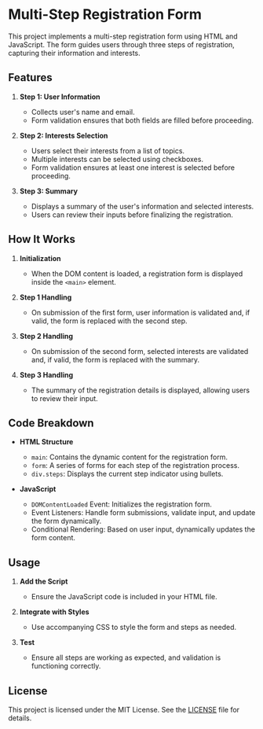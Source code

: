 # Multi-Step Registration Form

This project implements a multi-step registration form using HTML and JavaScript. The form guides users through three steps of registration, capturing their information and interests.

## Features

1. **Step 1: User Information**

   - Collects user's name and email.
   - Form validation ensures that both fields are filled before proceeding.

2. **Step 2: Interests Selection**

   - Users select their interests from a list of topics.
   - Multiple interests can be selected using checkboxes.
   - Form validation ensures at least one interest is selected before proceeding.

3. **Step 3: Summary**
   - Displays a summary of the user's information and selected interests.
   - Users can review their inputs before finalizing the registration.

## How It Works

1. **Initialization**

   - When the DOM content is loaded, a registration form is displayed inside the `<main>` element.

2. **Step 1 Handling**

   - On submission of the first form, user information is validated and, if valid, the form is replaced with the second step.

3. **Step 2 Handling**

   - On submission of the second form, selected interests are validated and, if valid, the form is replaced with the summary.

4. **Step 3 Handling**
   - The summary of the registration details is displayed, allowing users to review their input.

## Code Breakdown

- **HTML Structure**

  - `main`: Contains the dynamic content for the registration form.
  - `form`: A series of forms for each step of the registration process.
  - `div.steps`: Displays the current step indicator using bullets.

- **JavaScript**
  - `DOMContentLoaded` Event: Initializes the registration form.
  - Event Listeners: Handle form submissions, validate input, and update the form dynamically.
  - Conditional Rendering: Based on user input, dynamically updates the form content.

## Usage

1. **Add the Script**

   - Ensure the JavaScript code is included in your HTML file.

2. **Integrate with Styles**

   - Use accompanying CSS to style the form and steps as needed.

3. **Test**
   - Ensure all steps are working as expected, and validation is functioning correctly.

## License

This project is licensed under the MIT License. See the [LICENSE](LICENSE) file for details.
